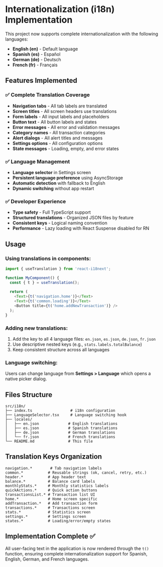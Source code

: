 # Internationalization (i18n) Implementation

This project now supports complete internationalization with the following languages:
- **English (en)** - Default language
- **Spanish (es)** - Español
- **German (de)** - Deutsch  
- **French (fr)** - Français

## Features Implemented

### ✅ Complete Translation Coverage
- **Navigation tabs** - All tab labels are translated
- **Screen titles** - All screen headers use translations
- **Form labels** - All input labels and placeholders
- **Button text** - All button labels and states
- **Error messages** - All error and validation messages
- **Category names** - All transaction categories
- **Alert dialogs** - All alert titles and messages
- **Settings options** - All configuration options
- **State messages** - Loading, empty, and error states

### ✅ Language Management
- **Language selector** in Settings screen
- **Persistent language preference** using AsyncStorage
- **Automatic detection** with fallback to English
- **Dynamic switching** without app restart

### ✅ Developer Experience
- **Type safety** - Full TypeScript support
- **Structured translations** - Organized JSON files by feature
- **Consistent keys** - Logical naming convention
- **Performance** - Lazy loading with React Suspense disabled for RN

## Usage

### Using translations in components:
```typescript
import { useTranslation } from 'react-i18next';

function MyComponent() {
  const { t } = useTranslation();
  
  return (
    <Text>{t('navigation.home')}</Text>
    <Text>{t('common.loading')}</Text>
    <Button title={t('home.addNewTransaction')} />
  );
}
```

### Adding new translations:
1. Add the key to all 4 language files: `en.json`, `es.json`, `de.json`, `fr.json`
2. Use descriptive nested keys (e.g., `stats.labels.totalBalance`)
3. Keep consistent structure across all languages

### Language switching:
Users can change language from **Settings > Language** which opens a native picker dialog.

## Files Structure

```
src/i18n/
├── index.ts                 # i18n configuration
├── LanguageSelector.tsx     # Language switching hook
├── locales/
│   ├── en.json             # English translations
│   ├── es.json             # Spanish translations
│   ├── de.json             # German translations
│   └── fr.json             # French translations
└── README.md               # This file
```

## Translation Keys Organization

```
navigation.*        # Tab navigation labels
common.*           # Reusable strings (ok, cancel, retry, etc.)
header.*           # App header text
balance.*          # Balance card labels
monthlyStats.*     # Monthly statistics labels
quickActions.*     # Quick action buttons
transactionsList.* # Transaction list UI
home.*             # Home screen specific
addTransaction.*   # Add transaction form
transactions.*     # Transactions screen
stats.*            # Statistics screen
settings.*         # Settings screen
states.*           # Loading/error/empty states
```

## Implementation Complete ✅

All user-facing text in the application is now rendered through the `t()` function, ensuring complete internationalization support for Spanish, English, German, and French languages.